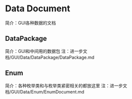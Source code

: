 # Data Document

简介：GUI各种数据的文档

## DataPackage

简介：GUI和中间用的数据包
注：进一步文档/GUI/Data/DataPackage/DataPackage.md

## Enum

简介：各种枚举类和与枚举类紧密相关的都放这里
注：进一步文档/GUI/Data/Enum/EnumDocument.md